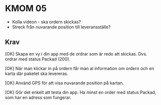 KMOM 05
===========

* Kolla videon - ska ordern skickas?
* Streck från nuvarande position till leveransställe?

Krav
------

[OK] Skapa en vy i din app med de ordrar som är redo att skickas. Dvs. ordrar med status Packad (200).

[OK] När man klickar in på ordern får man al information om ordern och en karta där paketet ska levereras.

[OK] Använd GPS för att visa nuvarande position på kartan.

[OK] Gör det enkelt att testa din app. Ha minst en order med status Packad, som har en adress som fungerar.


    



